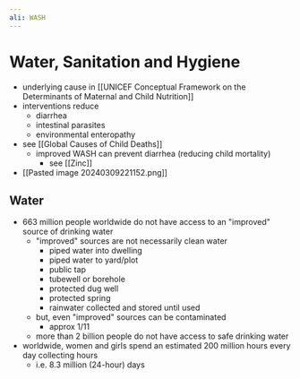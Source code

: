 ```yaml
---
ali: WASH
---
```

# Water, Sanitation and Hygiene
- underlying cause in [[UNICEF Conceptual Framework on the Determinants of Maternal and Child Nutrition]]
- interventions reduce
	- diarrhea
	- intestinal parasites
	- environmental enteropathy
- see [[Global Causes of Child Deaths]]
	- improved WASH can prevent diarrhea (reducing child mortality)
		- see [[Zinc]]
- [[Pasted image 20240309221152.png]]
## Water
- 663 million people worldwide do not have access to an "improved" source of drinking water
	- "improved" sources are not necessarily clean water
		- piped water into dwelling
		- piped water to yard/plot
		- public tap
		- tubewell or borehole
		- protected dug well
		- protected spring
		- rainwater collected and stored until used
	- but, even "improved" sources can be contaminated
		- approx 1/11
	- more than 2 billion people do not have access to safe drinking water
- worldwide, women and girls spend an estimated 200 million hours every day collecting hours
	- i.e. 8.3 million (24-hour) days
